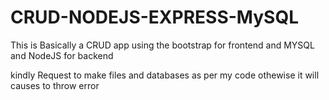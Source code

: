 # CRUD-NODEJS-EXPRESS-MySQL
This is Basically a CRUD app using the bootstrap for frontend and MYSQL and NodeJS for backend 

kindly Request to make files and databases as per my code othewise it will causes to throw error
